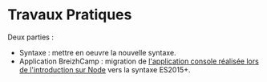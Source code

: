 # Travaux Pratiques

Deux parties :

* Syntaxe : mettre en oeuvre la nouvelle syntaxe.
* Application BreizhCamp : migration de [l'application console réalisée lors de l'introduction sur Node](http://www.dev-institut.fr/formation-intro-node/03-Travaux-Pratiques/) vers la syntaxe ES2015+.
